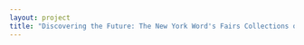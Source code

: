 ```yaml
--- 
layout: project 
title: "Discovering the Future: The New York Word's Fairs Collections of 1939 and 1964 at the Museum of the City of New York and the Queens Museum of Art" 
---
```



